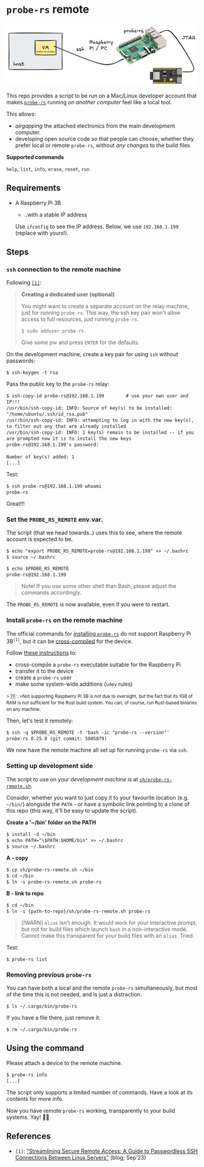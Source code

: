 # `probe-rs` remote

![](.images/cover.png)

This repo provides a script to be run on a Mac/Linux developer account that makes [`probe-rs`](https://github.com/probe-rs/probe-rs) running *on another computer* feel like a local tool.

This allows:

- *airgapping* the attached electronics from the main development computer.
- developing open source code so that people can choose, whether they prefer local or remote `probe-rs`, without *any changes* to the build files

**Supported commands**

`help`, `list`, `info`, `erase`, `reset`, `run`

## Requirements

- A Raspberry Pi 3B

	- ..with a stable IP address

	Use `ifconfig` to see the IP address. Below, we use `192.168.1.199` (replace with yours!).


## Steps

### `ssh` connection to the remote machine

Following [`[1]`](https://medium.com/@prateek.malhotra004/streamlining-secure-remote-access-a-guide-to-passwordless-ssh-connections-between-linux-servers-8c26bb008af9):

>**Creating a dedicated user (optional)**
>
>You might want to create a separate account on the relay machine, just for running `probe-rs`. This way, the ssh key pair won't allow access to full resources, just running `probe-rs`.
>
>```
>$ sudo adduser probe-rs
>```
>
>Give some pw and press `ENTER` for the defaults.

On the development machine, create a key pair for using `ssh` without passwords:

```
$ ssh-keygen -t rsa
```

<!-- tbd.!!!
>Note: If you work on a VM (virtual machine), the above is fine. If you do this on your main account, you might want to name the key pair just for `probe-rs` use:
>
>```
>**tbd.**
>```
-->

Pass the public key to the `probe-rs` relay:

```
$ ssh-copy-id probe-rs@192.168.1.199		# use your own user and IP!!!
/usr/bin/ssh-copy-id: INFO: Source of key(s) to be installed: "/home/ubuntu/.ssh/id_rsa.pub"
/usr/bin/ssh-copy-id: INFO: attempting to log in with the new key(s), to filter out any that are already installed
/usr/bin/ssh-copy-id: INFO: 1 key(s) remain to be installed -- if you are prompted now it is to install the new keys
probe-rs@192.168.1.199's password: 

Number of key(s) added: 1
[...]
```

Test:

```
$ ssh probe-rs@192.168.1.199 whoami
probe-rs
```

Great!!!

### Set the `PROBE_RS_REMOTE` env.var.

The script (that we head towards..) uses this to see, where the remote account is expected to be.

```
$ echo "export PROBE_RS_REMOTE=probe-rs@192.168.1.199" >> ~/.bashrc 
$ source ~/.bashrc
```

```
$ echo $PROBE_RS_REMOTE
probe-rs@192.168.1.199
```

>Note! If you use some other shell than Bash, please adjust the commands accordingly. 

The `PROBE_RS_REMOTE` is now available, even if you were to restart.


### Install `probe-rs` on the remote machine

The official commands for [installing `probe-rs`](https://probe.rs/docs/getting-started/installation/) do not support Raspberry Pi 3B<sup>`|1|`</sup>, but it can be [cross-compiled](https://probe.rs/docs/library/crosscompiling/) for the device.

Follow [these instructions](cross/README.md) to:

- cross-compile a `probe-rs` executable suitable for the Raspberry Pi
- transfer it to the device
- create a `probe-rs` user
- make some system-wide additions (`udev` rules)

<small>
>`|1|`:
>Not supporting Raspberry Pi 3B is not due to oversight, but the fact that its 1GB of RAM is not sufficient for the Rust build system. You can, of course, run Rust-based binaries on any machine.
</small>

Then, let's test it remotely:

```
$ ssh -q $PROBE_RS_REMOTE -t 'bash -ic "probe-rs --version"'
probe-rs 0.25.0 (git commit: 5805879)
```

We now have the remote machine all set up for running `probe-rs` via `ssh`.

### Setting up development side

The script to use on your *development machine* is at [`sh/probe-rs-remote.sh`](sh/probe-rs-remote.sh). 

Consider, whether you want to just copy it to your favourite location (e.g. `~/bin/`) alongside the `PATH` - or have a symbolic link pointing to a clone of this repo (this way, it'll be easy to update the script). 

**Create a '~/bin' folder on the PATH**

```
$ install -d ~/bin
$ echo PATH="\$PATH:$HOME/bin" >> ~/.bashrc
$ source ~/.bashrc
```

**A - copy**

```
$ cp sh/probe-rs-remote.sh ~/bin
$ cd ~/bin
$ ln -s probe-rs-remote.sh probe-rs
```

**B - link to repo**

```
$ cd ~/bin
$ ln -s {path-to-repo}/sh/probe-rs-remote.sh probe-rs
```

> [!WARN]
> `alias` isn't enough. It would work for your interactive prompt, but not for build files which launch `bash` in a non-interactive mode. Cannot make this transparent for your build files with an `alias`. Tried.

Test:

```
$ probe-rs list
```

### Removing previous `probe-rs`

You can have both a local and the remote `probe-rs` simultaneously, but most of the time this is not needed, and is just a distraction. 

```
$ ls ~/.cargo/bin/probe-rs
```

If you have a file there, just remove it:

```
$ rm ~/.cargo/bin/probe-rs
```

## Using the command

Please attach a device to the remote machine.

```
$ probe-rs info
[...]
```

The script only supports a limited number of commands. Have a look at its contents for more info.

Now you have remote `probe-rs` working, transparently to your build systems. Yay! 🎉🎉

## References

- `[1]`: ["Streamlining Secure Remote Access: A Guide to Passwordless SSH Connections Between Linux Servers"](https://medium.com/@prateek.malhotra004/streamlining-secure-remote-access-a-guide-to-passwordless-ssh-connections-between-linux-servers-8c26bb008af9) (blog; Sep'23)

